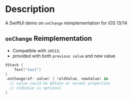 # Description

A SwiftUI demo on `onChange` reimplementation for iOS 13/14

## `onChange` Reimplementation

- Compatible with `iOS13`;
- provided with both `previous value` and new value.

```swift
VStack {
    Text("test")
}
.onChange(of: value) { (oldValue, newValue) in
  // value could be @State or normal properties
  // oldValue is optional
}
```
